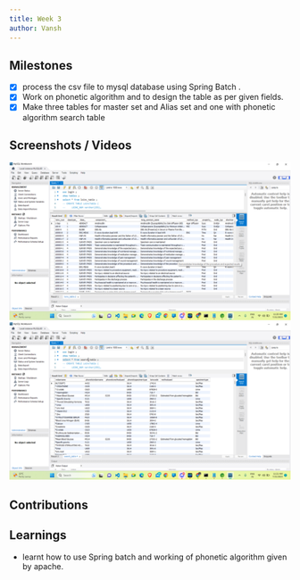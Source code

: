 ```yaml
---
title: Week 3
author: Vansh
---
```


## Milestones
- [X] process the csv file to mysql database using Spring Batch . 
- [X] Work on phonetic algorithm and to design the table as per given fields.
- [X] Make three tables for master set and Alias set and one with phonetic algorithm search table 
## Screenshots / Videos 
![Loinc_MySql_table](docs\2023\ABDM\Loinc-India\updates\assets\image-4.png)
![Search_MySql_table](docs\2023\ABDM\Loinc-India\updates\assets\image-5.png)
## Contributions

## Learnings
- learnt how to use Spring batch and working of phonetic algorithm given by apache.